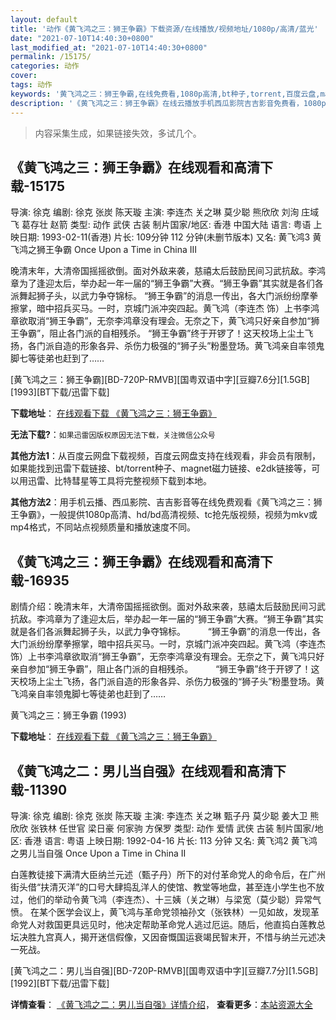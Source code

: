```yaml
---
layout: default
title: '动作《黄飞鸿之三：狮王争霸》下载资源/在线播放/视频地址/1080p/高清/蓝光'
date: "2021-07-10T14:40:30+0800"
last_modified_at: "2021-07-10T14:40:30+0800"
permalink: /15175/
categories: 动作
cover:
tags: 动作
keywords: '黄飞鸿之三：狮王争霸,在线免费看,1080p高清,bt种子,torrent,百度云盘,magnet,磁力链,迅雷下载资源'
description: '《黄飞鸿之三：狮王争霸》在线云播放手机西瓜影院吉吉影音免费看，1080p高清bd/hd未删减完整版和tc抢先枪版，mkv/mp4格式，附带bt/torrent种子、magnet/磁力链、百度云盘、网盘资源迅雷下载链接'
---
```


>内容采集生成，如果链接失效，多试几个。


## 《黄飞鸿之三：狮王争霸》在线观看和高清下载-15175

导演: 徐克 编剧: 徐克 张炭 陈天璇 主演: 李连杰 关之琳 莫少聪 熊欣欣 刘洵 庄域飞 葛存壮 赵箭 类型: 动作 武侠 古装 制片国家/地区: 香港 中国大陆 语言: 粤语 上映日期: 1993-02-11(香港) 片长: 109分钟 112 分钟(未删节版本) 又名: 黄飞鸿3 黄飞鸿之狮王争霸 Once Upon a Time in China III

晚清末年，大清帝国摇摇欲倒。面对外敌来袭，慈禧太后鼓励民间习武抗敌。李鸿章为了逢迎太后，举办起一年一届的“狮王争霸”大赛。“狮王争霸”其实就是各们各派舞起狮子头，以武力争夺锦标。 “狮王争霸”的消息一传出，各大门派纷纷摩拳擦掌，暗中招兵买马。一时，京城门派冲突四起。黄飞鸿（李连杰 饰）上书李鸿章欲取消“狮王争霸”，无奈李鸿章没有理会。无奈之下，黄飞鸿只好亲自参加“狮王争霸”，阻止各门派的自相残杀。 “狮王争霸”终于开锣了！这天校场上尘土飞扬，各门派自造的形象各异、杀伤力极强的“狮子头”粉墨登场。黄飞鸿亲自率领鬼脚七等徒弟也赶到了……


[黄飞鸿之三：狮王争霸][BD-720P-RMVB][国粤双语中字][豆瓣7.6分][1.5GB][1993][BT下载/迅雷下载]

**下载地址**： [在线观看下载 《黄飞鸿之三：狮王争霸》](https://www.btdx8.com/torrent/once_upon_a_time_in_china3_1993.html) 


**无法下载?**：`如果迅雷因版权原因无法下载，关注微信公众号 `

**其他方法1**：从百度云网盘下载视频，百度云网盘支持在线观看，非会员有限制，如果能找到迅雷下载链接、bt/torrent种子、magnet磁力链接、e2dk链接等，可以用迅雷、比特彗星等工具将完整视频下载到本地。

**其他方法2**：用手机云播、西瓜影院、吉吉影音等在线免费观看《黄飞鸿之三：狮王争霸》，一般提供1080p高清、hd/bd高清视频、tc抢先版视频，视频为mkv或mp4格式，不同站点视频质量和播放速度不同。


## 《黄飞鸿之三：狮王争霸》在线观看和高清下载-16935

剧情介绍：晚清末年，大清帝国摇摇欲倒。面对外敌来袭，慈禧太后鼓励民间习武抗敌。李鸿章为了逢迎太后，举办起一年一届的“狮王争霸”大赛。“狮王争霸”其实就是各们各派舞起狮子头，以武力争夺锦标。  　　“狮王争霸”的消息一传出，各大门派纷纷摩拳擦掌，暗中招兵买马。一时，京城门派冲突四起。黄飞鸿（李连杰 饰）上书李鸿章欲取消“狮王争霸”，无奈李鸿章没有理会。无奈之下，黄飞鸿只好亲自参加“狮王争霸”，阻止各门派的自相残杀。  　　“狮王争霸”终于开锣了！这天校场上尘土飞扬，各门派自造的形象各异、杀伤力极强的“狮子头”粉墨登场。黄飞鸿亲自率领鬼脚七等徒弟也赶到了……


黄飞鸿之三：狮王争霸 (1993)

**下载地址**： [在线观看下载 《黄飞鸿之三：狮王争霸》](https://www.btbtdy.me/btdy/dy3823.html) 


## 《黄飞鸿之二：男儿当自强》在线观看和高清下载-11390

导演: 徐克 编剧: 徐克 张炭 陈天璇 主演: 李连杰 关之琳 甄子丹 莫少聪 姜大卫 熊欣欣 张铁林 任世官 梁日豪 何家驹 方保罗 类型: 动作 爱情 武侠 古装 制片国家/地区: 香港 语言: 粤语 上映日期: 1992-04-16 片长: 113 分钟 又名: 黄飞鸿2 黄飞鸿之男儿当自强 Once Upon a Time in China II

白莲教徒接下满清大臣纳兰元述（甄子丹）所下的对付革命党人的命令后，在广州街头借“扶清灭洋”的口号大肆捣乱洋人的使馆、教堂等地盘，甚至连小学生也不放过，他们的举动令黄飞鸿（李连杰）、十三姨（关之琳）与梁宽（莫少聪）异常气愤。 在某个医学会议上，黄飞鸿与革命党领袖孙文（张铁林）一见如故，发现革命党人对救国更具远见时，他决定帮助革命党人逃过厄运。随后，他直捣白莲教总坛决胜九宫真人，揭开迷信假像，又因奋慨国运衰竭民智末开，不惜与纳兰元述决一死战。


[黄飞鸿之二：男儿当自强][BD-720P-RMVB][国粤双语中字][豆瓣7.7分][1.5GB][1992][BT下载/迅雷下载]

**详情查看**： [《黄飞鸿之二：男儿当自强》详情介绍](/movie/11390/)， **查看更多**：[本站资源大全](/movie/t/all/)

